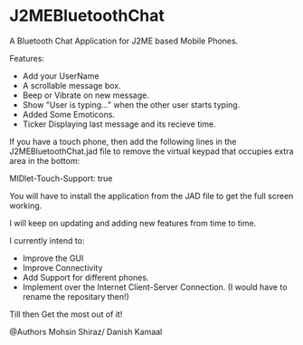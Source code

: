 J2MEBluetoothChat
=================

A Bluetooth Chat Application for J2ME based Mobile Phones.

Features:

- Add your UserName
- A scrollable message box.
- Beep or Vibrate on new message.
- Show "User is typing..." when the other user starts typing.
- Added Some Emoticons.
- Ticker Displaying last message and its recieve time.

If you have a touch phone, then add the following lines in the J2MEBluetoothChat.jad file to remove
the virtual keypad that occupies extra area in the bottom:

MIDlet-Touch-Support: true

You will have to install the application from the JAD file to get the full screen working.

I will keep on updating and adding new features from time to time.

I currently intend to:

- Improve the GUI
- Improve Connectivity
- Add Support for different phones.
- Implement over the Internet Client-Server Connection. (I would have to rename the repositary then!)

Till then
Get the most out of it!

@Authors
Mohsin Shiraz/
Danish Kamaal
